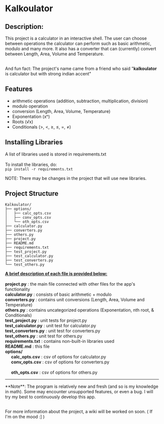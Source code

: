 # **Kalkoulator**

## Description:

This project is a calculator in an interactive shell. The user can choose between operations the calculator can perform such as basic arithmetic, modulo and many more. It also has a converter that can (currently) convert between Length, Area, Volume and Temperature. <br> <br>

And fun fact: The project's name came from a friend who said "**kalkoulator** is calculator but with strong indian accent"

## Features
- arithmetic operations (addition, subtraction, multiplication, division)
- modulo operation
- conversion (Length, Area, Volume, Temperature)
- Exponentation (xⁿ)
- Roots (√x)
- Conditionals (>, <, ≥, ≤, =, ≠)


## Installing Libraries

A list of libraries used is stored in requirements.txt
<br> <br>
To install the libraries, do: <br>
```pip install -r requirements.txt```

NOTE: There may be changes in the project that will use new libraries.


## Project Structure
```
Kalkoulator/
├── options/
│   ├── calc_opts.csv
│   ├── conv_opts.csv
│   └── oth_opts.csv
├── calculator.py
├── converters.py
├── others.py
├── project.py
├── README.md
├── requirements.txt
├── test_project.py
├── test_calculator.py
├── test_converters.py
└── test_others.py
```

**<ins>A brief description of each file is provided below: </ins>** <br>
<br>
**project.py** : the main file connected with other files for the app's functionality <br>
**calculator.py** : consists of basic arithmetic + modulo <br>
**converters.py** : contains unit conversions (Length, Area, Volume and Temperature) <br>
**others.py** : contains uncategorized operations (Exponentation, nth root, & Conditionals) <br>
**test_project.py** : unit tests for project.py <br>
**test_calculator.py** : unit test for calculator.py <br>
**test_converters.py** : unit test for converters.py <br>
**test_others.py** : unit test for others.py <br>
**requirements.txt** : contains non-built-in libraries used <br>
**README.md** : this file <br>
**options/** <br>
&nbsp;&nbsp;&nbsp;&nbsp; **calc_opts.csv** : csv of options for calculator.py <br>
&nbsp;&nbsp;&nbsp;&nbsp; **conv_opts.csv** : csv of options for converters.py <br> <br>
&nbsp;&nbsp;&nbsp;&nbsp; **oth_opts.csv** : csv of options for others.py <br>


<hr>
**Note**: The program is relatively new and fresh (and so is my knowledge in math). Some may encounter unsupported features, or even a bug. I will try my best to continuously develop this app. <br> <br>

For more information about the project, a wiki will be worked on soon. ( If I'm on the mood :] )
